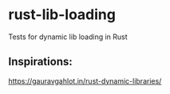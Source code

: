 # rust-lib-loading
Tests for dynamic lib loading in Rust


## Inspirations:
https://gauravgahlot.in/rust-dynamic-libraries/